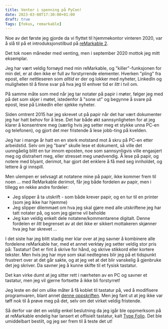 ```yaml
---
title: Venter i spenning på PyCon!
date: 2023-03-08T17:30:00+01:00
draft: true
Tags: [fokus, remarkable]
---
```

Noe av det første jeg gjorde da vi flyttet til hjemmekontor vinteren 2020, var å slå til på et introduksjonstilbud på [reMarkable 2](https://remarkable.com/store).

Det tok noen måneder med venting, men i september 2020 mottok jeg mitt eksemplar.

Jeg har vært veldig fornøyd med min reMarkable, og "killer"-funksjonen for min del, er at den ikke er full av forstyrrende elementer. Hverken "pling" fra epost, eller nettleseren som _alltid_ er der og lokker med nyheter, LinkedIn og muligheten til å finne svar på hva jeg til enhver tid er _litt_ i tvil om.

På samme måte som med når jeg tar notater på papir i møter, følger jeg med på det som skjer i møtet, istedenfor å "sone ut" og begynne å svare på epost, lese på LinkedIn eller sjekke nyheter.

Siden omtrent 2015 har jeg skrevet ut på papir når det har vært dokumenter jeg har hatt behov for å lese. Det har både økt sannsynligheten for at jeg klarer å konsentrere meg (særlig hvis jeg setter meg et stykke unna PC-en og telefonen), og gjort det mer fristende å lese jobb-ting på kvelden.

Jeg har i mange år hatt en en sterk motstand mot å skru på PC-en etter arbeidstid. Selv om jeg "bare" skulle lese et dokument, så ville det uunngåelig blitt en tur innom eposten, noe som sannsynligvis ville engasjert meg og distrahert meg, eller stresset meg unødvendig. Å lese på papir, og notere med blyant, derimot, har gjort det enklere å få med seg innholdet, og lettere å gi innspill.

Men ulempen er selvsagt at notatene mine på papir, ikke kommer frem til noen ... med ReMarkable derimot, får jeg både fordelen av papir, men i tillegg en rekke andre fordeler:
- Jeg slipper å ta utskrift - som både krever papir, og en tur til en printer (som jeg ikke har hjemme)
- Jeg slipper dilemmaet om hva jeg skal gjøre med alle utskriftene jeg har tatt notater på, og som jeg gjerne vil beholde
- Jeg kan veldig enkelt dele notatene/kommentarene digitalt. Denne fordelen er _litt_ begrenset av at det ikke er sikkert mottakeren skjønner hva jeg har skrevet ...

I det siste har jeg blitt stadig mer klar over at jeg savner å kombinere alle fordelene reMarkable har, med et annet verktøy jeg setter veldig stor pris på: Tastatur! Det er fint å skrive for hånd, og skrive stikkord eller kortere tekster. Men hvis jeg har mye som skal nedtegnes blir jeg på et tidspunkt frustrert over at det går sakte, og at jeg vet at det blir vanskelig å gjenbruke det jeg skriver. Da savner jeg å kunne skifte til et fysisk tastatur.

Det kan virke dumt at jeg sitter rett i nærheten av en PC og savner et tastatur, men jeg vil gjerne fortsette å ikke bli forstyrret!

Jeg leste en del om ulike måter å få koblet til tastatur på, ved å modifisere programvaren, blant annet [denne oppskriften](https://www.mashupsthatmatter.com/blog/USB-keyboard-reMarkable2). Men jeg fant ut at jeg ikke var tøff nok til å prøve meg på det, selv om det virket veldig fristende.

Så derfor var det en _veldig_ enkel beslutning da jeg igår ble oppmerksom på at reMarkable endelig har lansert et offisielt tastatur, kalt [Type Folio](https://remarkable.com/store/remarkable-2/type-folio). Det ble umiddelbart bestilt, og jeg ser frem til å teste det ut!

